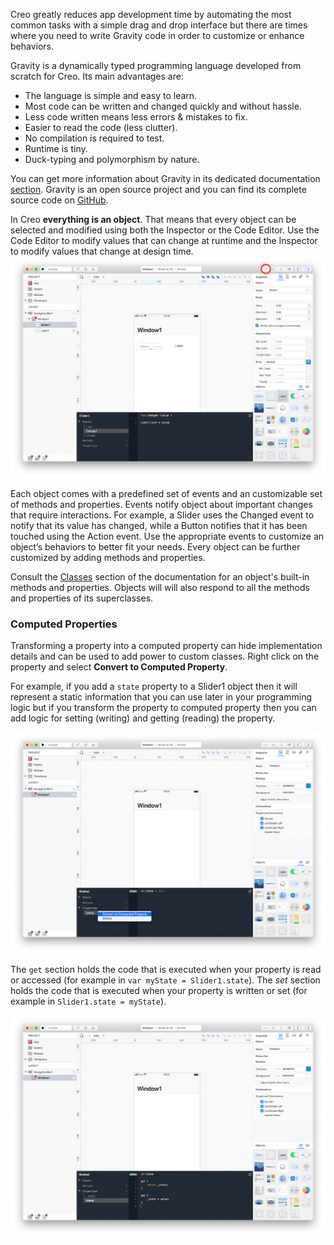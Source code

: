 Creo greatly reduces app development time by automating the most common tasks with a simple drag and drop interface but there are times where you need to write Gravity code in order to customize or enhance behaviors.


Gravity is a dynamically typed programming language developed from scratch for Creo. Its main advantages are:
* The language is simple and easy to learn.
* Most code can be written and changed quickly and without hassle.
* Less code written means less errors & mistakes to fix.
* Easier to read the code (less clutter).
* No compilation is required to test.
* Runtime is tiny.
* Duck-typing and polymorphism by nature. 


You can get more information about Gravity in its dedicated documentation [section](https://docs.creolabs.com/gravity/).
Gravity is an open source project and you can find its complete source code on [GitHub](https://github.com/marcobambini/gravity).


In Creo **everything is an object**. That means that every object can be selected and modified using both the Inspector or the Code Editor. Use the Code Editor to modify values that can change at runtime and the Inspector to modify values that change at design time.
![Creo](../images/creo/code_1.png)

Each object comes with a predefined set of events and an customizable set of methods and properties. Events notify object about important changes that require interactions. For example, a Slider uses the Changed event to notify that its value has changed, while a Button notifies that it has been touched using the Action event. Use the appropriate events to customize an object’s behaviors to better fit your needs. Every object can be further customized by adding methods and properties.

Consult the [Classes](https://docs.creolabs.com/classes/) section of the documentation for an object's built-in methods and properties. Objects will will also respond to all the methods and properties of its superclasses.

### Computed Properties

Transforming a property into a computed property can hide implementation details and can be used to add power to custom classes.  Right click on the property and select **Convert to Computed Property**.

For example, if you add a ```state``` property to a Slider1 object then it will represent a static information that you can use later in your programming logic but if you transform the property to computed property then you can add logic for setting (writing) and getting (reading) the property.

![Creo](../images/creo/code_2.png)

The ```get``` section holds the code that is executed when your property is read or accessed (for example in ```var myState = Slider1.state```). The _set_ section holds the code that is executed when your property is written or set (for example in ```Slider1.state = myState```).

![Creo](../images/creo/code_3.png)
